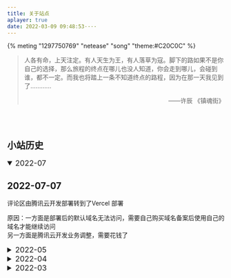 ```yaml
---
title: 关于站点
aplayer: true
date: 2022-03-09 09:48:53····
---
```


{% meting "1297750769" "netease" "song" "theme:#C20C0C" %}



> 人各有命，上天注定。有人天生为王，有人落草为寇。脚下的路如果不是你自己的选择，那么旅程的终点在哪儿也没人知道，你会走到哪儿，会碰到谁，都不一定。而我也将踏上一条不知道终点的路程，因为在那一天我见到了…………
>
> <p align="right">——许辰 《镇魂街》 </p>



<br>

<br>

## 小站历史

<details open>
    <summary style="font-size:125%">2022-07 </summary>
    <h2>2022-07-07</h2>
    <p>评论区由腾讯云开发部署转到了Vercel 部署 </p>
    <p>原因：一方面是部署后的默认域名无法访问，需要自己购买域名备案后使用自己的域名才能继续访问<br>另一方面是腾讯云开发业务调整，需要花钱了</p>
</details>




<details>
    <summary style="font-size:125%">2022-05 </summary>
    <h2>2022-05-04</h2>
    <p>修复增加防盗链后相册页图片不能显示的问题</p>
    <p>但是没完全修复，设置防盗链的图片放相册封面依然不能显示（<span class="heimu">现在实力不允许，有实力的时候再说吧</span>）</p>
    Todo：修复设置防盗链的图片放相册封面不能显示的问题（<span class="heimu">Todo不就是咕咕咕吗，所以会修复吗？</span>）
<br>
  <h2>2022-05-02    </h2>
  <p>增加跳转页面喜欢的女孩子（可是我还没有girlfriend的啊😭）</p>
 <p> 对友联界面进行修改（<span class="heimu">虽然这里仅有自己</span>）</p></details>






<details >
    <summary style="font-size:125%">2022-04</summary>
    <h2>2022-04-12</h2>
      <p>使用腾讯云搭建自己的图床（能自己管理图床方便多了）</p>
 <p> 有了自己的图床再也不用担心使用其他免费图床图片会不会被删了（<span class="heimu">虽然除了自己也没人看</span>）</p>
<br>
  <h2>2022-04-09 </h2>
    <p>增加友链link(友联界面不在提示404)<span class="heimu">虽然不在404，但是友联只有自己。</span></p>
<p> 增加相册集（还没想好要添加什么，暂时放了几张壁纸，以后可能会放点东西吧）</p>
<p>配置RSS（<span class="heimu">但是谁会订阅呢</span>）</p></details>




<details>
    <summary style="font-size:125%">2022-03 </summary>
    <h2>2022-03-29</h2>
       <p><b  style="font-size:125%">添加评论区</b></p>
   <p>
      <b>原因:</b>博客不能没有评论区吧  
    </p>
<p>
    <b>论区服务系统：</b>评腾讯云
    </p>
    <p>
        <b>选择waline作为评论系统原因：</b>部署方便，简单、整洁
    </p>
<br>
  <h2>2022-03-09 </h2>
 <p><b>建站</b>  </p>
   <p><b>名称：</b>圥忈的小站</p>
   <p><b>域名：</b><a href="https://weaving-dreams.github.io">https://weaving-dreams.github.io</a></p>
   <p><b>主题：</b><a href= "yun"> https://yun.yunyoujun.cn/</a></p>
   <p><b>建站原因：</b>一时兴起，赶上疫情没有开学，三分钟热度，（<del>还有就是自己遇到的问题把解决方式放在自己博客上，下次直接翻自己博客就好了不用再去百度了</del>）故作尝试建立此站点</p>
   <p><b>选择用GitHub建站原因：</b>免费，免费，还是免费（<del>重要的话说三遍</deldel>）</p>
 </details>


